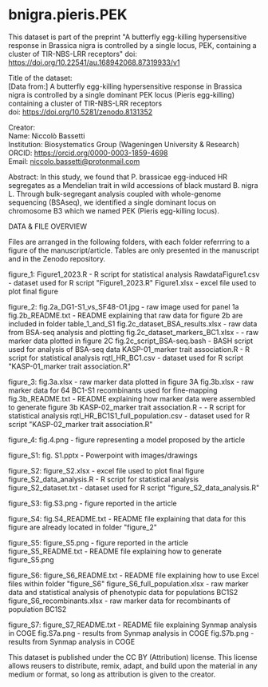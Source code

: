# bnigra.pieris.PEK

This dataset is part of the preprint "A butterfly egg-killing hypersensitive response in Brassica nigra is controlled by a single locus, PEK, containing a cluster of TIR-NBS-LRR receptors"
doi: https://doi.org/10.22541/au.168942068.87319933/v1 

Title of the dataset:
<br>[Data from:] A butterfly egg-killing hypersensitive response in Brassica nigra is controlled by a single dominant PEK locus (Pieris egg-killing) containing a cluster of TIR-NBS-LRR receptors
<br>doi: https://doi.org/10.5281/zenodo.8131352

Creator: 
<br>Name:	Niccolò Bassetti
<br>Institution: Biosystematics Group (Wageningen University & Research)
<br>ORCID: https://orcid.org/0000-0003-1859-4698
<br>Email: niccolo.bassetti@protonmail.com

Abstract:
In this study, we found that P. brassicae egg-induced HR segregates as a Mendelian trait in wild accessions of black mustard B. nigra L. Through bulk-segregant analysis coupled with whole-genome sequencing (BSAseq),
we identified a single dominant locus on chromosome B3 which we named PEK (Pieris egg-killing locus).

DATA & FILE OVERVIEW

Files are arranged in the following folders, with each folder referrring to a figure of the manuscript/article.
Tables are only presented in the manuscript and in the Zenodo repository.

figure_1:	Figure1_2023.R - R script for statistical analysis
			RawdataFigure1.csv - dataset used for R script "Figure1_2023.R"
			Figure1.xlsx - excel file used to plot final figure
			
figure_2:	fig.2a_DG1-S1_vs_SF48-O1.jpg - raw image used for panel 1a
			fig.2b_README.txt - README explaining that raw data for figure 2b are included in folder table_1_and_S1
			fig.2c_dataset_BSA_results.xlsx - raw data from BSA-seq analysis and plotting
			fig.2c_dataset_markers_BC1.xlsx -  - raw marker data plotted in figure 2C
			fig.2c_script_BSA-seq.bash - BASH script used for analysis of BSA-seq data
			KASP-01_marker trait association.R - R script for statistical analysis
			rqtl_HR_BC1.csv - dataset used for R script "KASP-01_marker trait association.R"
			
figure_3:	fig.3a.xlsx - raw marker data plotted in figure 3A
			fig.3b.xlsx - raw marker data for 64 BC1-S1 recombinants used for fine-mapping 
			fig.3b_README.txt - README explaining how marker data were assembled to generate figure 3b
			KASP-02_marker trait association.R - - R script for statistical analysis
			rqtl_HR_BC1S1_full_population.csv - dataset used for R script "KASP-02_marker trait association.R"

figure_4:	fig.4.png - figure representing a model proposed by the article

figure_S1:	fig. S1.pptx - Powerpoint with images/drawings

figure_S2:  figure_S2.xlsx - excel file used to plot final figure
			figure_S2_data_analysis.R - R script for statistical analysis
			figure_S2_dataset.txt - dataset used for R script "figure_S2_data_analysis.R"
			
figure_S3:	fig.S3.png - figure reported in the article

figure_S4:	fig.S4_README.txt - README file explaining that data for this figure are already located in folder "figure_2"

figure_S5:	figure_S5.png - figure reported in the article
			figure_S5_README.txt - README file explaining how to generate figure_S5.png
	
figure_S6:	figure_S6_README.txt - README file explaining how to use Excel files within folder "figure_S6"
			figure_S6_full_population.xlsx - raw marker data and statistical analysis of phenotypic data for populations BC1S2
			figure_S6_recombinants.xlsx - raw marker data for recombinants of population BC1S2

figure_S7:	figure_S7_README.txt - README file explaining Synmap analysis in COGE
			fig.S7a.png	- results from Synmap analysis in COGE 
			fig.S7b.png	- results from Synmap analysis in COGE 


This dataset is published under the CC BY (Attribution) license.
This license allows reusers to distribute, remix, adapt, and build upon the material in any medium or format, so long as attribution is given to the creator.



